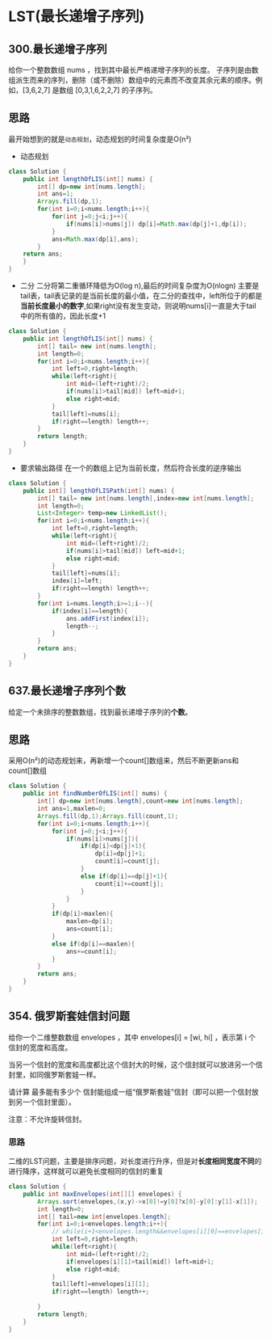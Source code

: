 # LST(最长递增子序列)
## 300.最长递增子序列
给你一个整数数组 nums ，找到其中最长严格递增子序列的长度。
子序列是由数组派生而来的序列，删除（或不删除）数组中的元素而不改变其余元素的顺序。例如，[3,6,2,7] 是数组 [0,3,1,6,2,2,7] 的子序列。
## 思路
最开始想到的就是`动态规划`，动态规划的时间复杂度是O(n²)
* 动态规划
```java
class Solution {
    public int lengthOfLIS(int[] nums) {
        int[] dp=new int[nums.length];
        int ans=1;
        Arrays.fill(dp,1);
        for(int i=0;i<nums.length;i++){
            for(int j=0;j<i;j++){
                if(nums[i]>nums[j]) dp[i]=Math.max(dp[j]+1,dp[i]);
            }
            ans=Math.max(dp[i],ans);
        }
    return ans;
    }
}
```
* 二分 
二分将第二重循环降低为O(log n),最后的时间复杂度为O(nlogn)
主要是tail表，tail表记录的是当前长度的最小值，在二分的查找中，left所位于的都是**当前长度最小的数字**,如果right没有发生变动，则说明nums[i]一直是大于tail中的所有值的，因此长度+1
```java
class Solution {
    public int lengthOfLIS(int[] nums) {
        int[] tail= new int[nums.length];
        int length=0;
        for(int i=0;i<nums.length;i++){
            int left=0,right=length;
            while(left<right){
                int mid=(left+right)/2;
                if(nums[i]>tail[mid]) left=mid+1;
                else right=mid;
            }
            tail[left]=nums[i];
            if(right==length) length++;
        }
        return length;
    }
}
```
* 要求输出路径
在一个的数组上记为当前长度，然后符合长度的逆序输出
```java
class Solution {
    public int[] lengthOfLISPath(int[] nums) {
        int[] tail= new int[nums.length],index=new int[nums.length];
        int length=0;
        List<Integer> temp=new LinkedList();
        for(int i=0;i<nums.length;i++){
            int left=0,right=length;
            while(left<right){
                int mid=(left+right)/2;
                if(nums[i]>tail[mid]) left=mid+1;
                else right=mid;
            }
            tail[left]=nums[i];
            index[i]=left;
            if(right==length) length++;
        }
        for(int i=nums.length;i>=1;i--){
            if(index[i]==length){
                ans.addFirst(index[i]);
                length--;
            }
        }
        return ans;
    }
}
```
## 637.最长递增子序列个数
给定一个未排序的整数数组，找到最长递增子序列的**个数**。
## 思路
采用O(n²)的动态规划来，再新增一个count[]数组来，然后不断更新ans和count[]数组
```java
class Solution {
    public int findNumberOfLIS(int[] nums) {
        int[] dp=new int[nums.length],count=new int[nums.length];
        int ans=1,maxlen=0;
        Arrays.fill(dp,1);Arrays.fill(count,1);
        for(int i=0;i<nums.length;i++){
            for(int j=0;j<i;j++){
                if(nums[i]>nums[j]){
                    if(dp[i]<dp[j]+1){
                        dp[i]=dp[j]+1;
                        count[i]=count[j];
                    }
                    else if(dp[i]==dp[j]+1){
                        count[i]+=count[j];
                    }
                }
            }
            if(dp[i]>maxlen){
                maxlen=dp[i];
                ans=count[i];
            }
            else if(dp[i]==maxlen){
                ans+=count[i];
            }
        }
        return ans;
    }
}
```
## 354. 俄罗斯套娃信封问题
给你一个二维整数数组 envelopes ，其中 envelopes[i] = [wi, hi] ，表示第 i 个信封的宽度和高度。

当另一个信封的宽度和高度都比这个信封大的时候，这个信封就可以放进另一个信封里，如同俄罗斯套娃一样。

请计算 最多能有多少个 信封能组成一组“俄罗斯套娃”信封（即可以把一个信封放到另一个信封里面）。

注意：不允许旋转信封。
### 思路
二维的LST问题，主要是排序问题，对长度进行升序，但是对**长度相同宽度不同**的进行降序，这样就可以避免长度相同的信封的重复
```java
class Solution {
    public int maxEnvelopes(int[][] envelopes) {
        Arrays.sort(envelopes,(x,y)->x[0]!=y[0]?x[0]-y[0]:y[1]-x[1]);
        int length=0;
        int[] tail=new int[envelopes.length];
        for(int i=0;i<envelopes.length;i++){
            // while(i+1<envelopes.length&&envelopes[i][0]==envelopes[i+1][0]) continue;
            int left=0,right=length;
            while(left<right){
                int mid=(left+right)/2;
                if(envelopes[i][1]>tail[mid]) left=mid+1;
                else right=mid;
            }
            tail[left]=envelopes[i][1];
            if(right==length) length++;
            
        }
        return length;
    }
}
```
